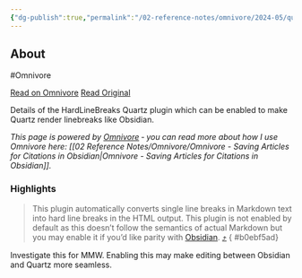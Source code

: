 ```yaml
---
{"dg-publish":true,"permalink":"/02-reference-notes/omnivore/2024-05/quartz-hard-line-breaks-plugin/","title":"Quartz - HardLineBreaks Plugin\n","metatags":{"description":"Details of the HardLineBreaks Quartz plugin which can be enabled to make Quartz render linebreaks like Obsidian.","og:image":"https://i.imgur.com/LmCg5HX.png"},"tags":["MMW-Dev/Accessibility"]}
---
```



## About

#Omnivore

[Read on Omnivore](https://omnivore.app/me/https-quartz-jzhao-xyz-plugins-hard-line-breaks-18fb1c94605)
[Read Original](https://quartz.jzhao.xyz/plugins/HardLineBreaks)

Details of the HardLineBreaks Quartz plugin which can be enabled to make Quartz render linebreaks like Obsidian.

_This page is powered by [Omnivore](https://omnivore.app) ‐ you can read more about how I use Omnivore here: [[02 Reference Notes/Omnivore/Omnivore - Saving Articles for Citations in Obsidian\|Omnivore - Saving Articles for Citations in Obsidian]]._

### Highlights

> This plugin automatically converts single line breaks in Markdown text into hard line breaks in the HTML output. This plugin is not enabled by default as this doesn’t follow the semantics of actual Markdown but you may enable it if you’d like parity with [Obsidian](https://quartz.jzhao.xyz/features/Obsidian-compatibility). [⤴️](https://omnivore.app/me/https-quartz-jzhao-xyz-plugins-hard-line-breaks-18fb1c94605#b0ebf5ad-2a5e-457b-a23e-dda83e0dfbbf) 
{ #b0ebf5ad}


Investigate this for MMW. Enabling this may make editing between Obsidian and Quartz more seamless.

